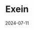 ---  
layout: startup_page  
title: "Exein"  
id: "exein.io"  
permalink: "/exeinexein.io07112024/"  
website: "https://www.exein.io/"  
funding_round: "Series B"  
funding_amount: "€15M"  
investors: "33N, Partech, United Ventures, eCAPITAL, Future Industry Ventures"  
about: "Exein is an IoT cybersecurity startup that provides security solutions embedded directly into device software to protect against attacks. Their solution uses AI at the edge for enhanced protection and aims to standardize security in the embedded Linux sector, impacting various industries with machinery and robotic systems. This helps prevent accidents and production line disruptions."  
markets: "IoT Cybersecurity, Embedded Systems"  
hq: "Rome, Lazio, Italy"  
founded_year: "2018"  
linkedin: "https://www.linkedin.com/company/exein"  
twitter: "https://twitter.com/exein_io"  
instagram: ""  
facebook: "https://www.facebook.com/exeinspa"  
crunchbase: "https://www.crunchbase.com/organization/exein"  
pitchbook: "https://pitchbook.com/profiles/company/234424-54"  

date_display: "11-Jul-2024"  
date: "2024-07-11"

# SEO Optimization  
meta_title: "Exein - Series B Funding (€15M)"  
meta_description: "Exein, Exein is an IoT cybersecurity startup that provides security solutions embedded directly into device software to protect against attacks. Their soluti..."  
meta_keywords: "Exein, IoT Cybersecurity, Embedded Systems, Series B funding"  
canonical_url: "https://startup.projectstartups.com/exeinexein.io07112024/"  
---